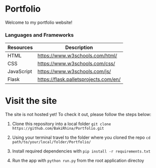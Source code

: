 # Portfolio

Welcome to my portfolio website!


### Languages and Frameworks

| Resources        | Description                                       |
| --------------- | ------------------------------------------------- |
| HTML            | https://www.w3schools.com/html/                     |
| CSS             | https://www.w3schools.com/css/   |
| JavaScript      | https://www.w3schools.com/js/                    |
| Flask           |https://flask.palletsprojects.com/en/      |

# Visit the site

The site is not hosted yet! To check it out, please follow the steps below:

1. Clone this repository into a local folder `git clone https://github.com/BakiRhina/Portfolio.git`

2. Using your terminal travel to the folder where you cloned the repo `cd path/to/your/local/folder/Portfolio/`

3. Install required dependencies with `pip install -r requirements.txt`

4. Run the app with `python run.py` from the root application directoy

